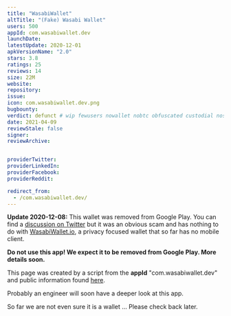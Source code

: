 ```yaml
---
title: "WasabiWallet"
altTitle: "(Fake) Wasabi Wallet"
users: 500
appId: com.wasabiwallet.dev
launchDate: 
latestUpdate: 2020-12-01
apkVersionName: "2.0"
stars: 3.8
ratings: 25
reviews: 14
size: 22M
website: 
repository: 
issue: 
icon: com.wasabiwallet.dev.png
bugbounty: 
verdict: defunct # wip fewusers nowallet nobtc obfuscated custodial nosource nonverifiable reproducible bounty defunct
date: 2021-04-09
reviewStale: false
signer: 
reviewArchive:


providerTwitter: 
providerLinkedIn: 
providerFacebook: 
providerReddit: 

redirect_from:
  - /com.wasabiwallet.dev/
---
```



**Update 2020-12-08:** This wallet was removed from Google Play. You can find a
[discussion on Twitter](https://twitter.com/wasabiwallet/status/1333316866249535488)
but it was an obvious scam and has nothing to do with
[WasabiWallet.io](https://wasabiwallet.io/), a privacy focused wallet that so
far has no mobile client.

**Do not use this app! We expect it to be removed from Google Play. More details
soon.**

This page was created by a script from the **appId** "com.wasabiwallet.dev" and public
information found
[here](https://play.google.com/store/apps/details?id=com.wasabiwallet.dev).

Probably an engineer will soon have a deeper look at this app.

So far we are not even sure it is a wallet ... Please check back later.

